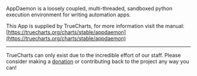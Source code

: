 AppDaemon is a loosely coupled, multi-threaded, sandboxed python execution environment for writing automation apps.

This App is supplied by TrueCharts, for more information visit the manual: [https://truecharts.org/charts/stable/appdaemon](https://truecharts.org/charts/stable/appdaemon)

---

TrueCharts can only exist due to the incredible effort of our staff.
Please consider making a [donation](https://truecharts.org/sponsor) or contributing back to the project any way you can!

